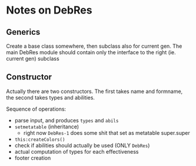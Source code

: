 # Notes on DebRes
## Generics
Create a base class somewhere, then subclass also for current gen. The main
DebRes module should contain only the interface to the right (ie. current
gen) subclass

## Constructor
Actually there are two constructors. The first takes name and formname,
the second takes types and abilities.

Sequence of operations:
- parse input, and produces `types` and `abils`
- `setmetatable` (inheritance)
  - right now `DebRes-1` does some shit that set as metatable super.super
- `this:createColors()`
- check if abilities should actually be used (ONLY `DebRes`)
- actual computation of types for each effectiveness
- footer creation
